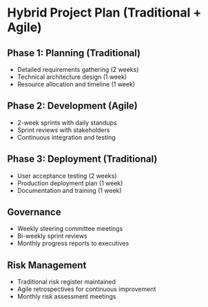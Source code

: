 # Hybrid Project Plan (Traditional + Agile)

## Phase 1: Planning (Traditional)
- Detailed requirements gathering (2 weeks)
- Technical architecture design (1 week)
- Resource allocation and timeline (1 week)

## Phase 2: Development (Agile)
- 2-week sprints with daily standups
- Sprint reviews with stakeholders
- Continuous integration and testing

## Phase 3: Deployment (Traditional)
- User acceptance testing (2 weeks)
- Production deployment plan (1 week)
- Documentation and training (1 week)

## Governance
- Weekly steering committee meetings
- Bi-weekly sprint reviews
- Monthly progress reports to executives

## Risk Management
- Traditional risk register maintained
- Agile retrospectives for continuous improvement
- Monthly risk assessment meetings
